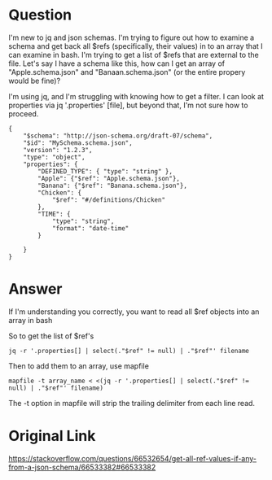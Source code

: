 # Question
I'm new to jq and json schemas. I'm trying to figure out how to examine a schema and get back all $refs (specifically, their values) in to an array that I can examine in bash. I'm trying to get a list of $refs that are external to the file. Let's say I have a schema like this, how can I get an array of "Apple.schema.json" and "Banaan.schema.json" (or the entire propery would be fine)?

I'm using jq, and I'm struggling with knowing how to get a filter. I can look at properties via jq '.properties' [file], but beyond that, I'm not sure how to proceed.

```
{
    "$schema": "http://json-schema.org/draft-07/schema",
    "$id": "MySchema.schema.json",
    "version": "1.2.3",
    "type": "object",
    "properties": {
        "DEFINED_TYPE": { "type": "string" },
        "Apple": {"$ref": "Apple.schema.json"},
        "Banana": {"$ref": "Banana.schema.json"},
        "Chicken": {
            "$ref": "#/definitions/Chicken"
        },
        "TIME": {
            "type": "string",
            "format": "date-time"
        }
        
    }
}
```

# Answer
If I'm understanding you correctly, you want to read all $ref objects into an array in bash

So to get the list of $ref's
```
jq -r '.properties[] | select(."$ref" != null) | ."$ref"' filename
```
Then to add them to an array, use mapfile
```
mapfile -t array_name < <(jq -r '.properties[] | select(."$ref" != null) | ."$ref"' filename)
```
The -t option in mapfile will strip the trailing delimiter from each line read.

# Original Link
https://stackoverflow.com/questions/66532654/get-all-ref-values-if-any-from-a-json-schema/66533382#66533382
